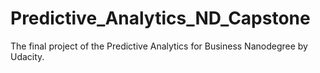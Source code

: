 # Predictive_Analytics_ND_Capstone
The final project of the Predictive Analytics for Business Nanodegree by Udacity. 
